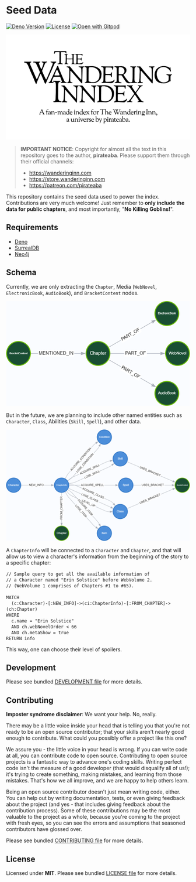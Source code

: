 # Seed Data

[![Deno Version](https://img.shields.io/badge/deno-v1.28.1-black)](https://deno.land/)
[![License](https://img.shields.io/badge/license-MIT-blue)](./LICENSE.md)
[![Open with Gitpod](https://img.shields.io/badge/Open%20with-Gitpod-908a85?logo=gitpod)](https://gitpod.io/#https://github.com/wandering-inndex/seed-data)

![The Wandering Inndex Logo](./static/ogp.png)

> **IMPORTANT NOTICE**: Copyright for almost all the text in this repository goes to the author, **pirateaba**. Please support them through their official channels:
>
> - https://wanderinginn.com
> - https://store.wanderinginn.com
> - https://patreon.com/pirateaba

This repository contains the seed data used to power the index. Contributions are very much welcome! Just remember to **only include the data for public chapters**, and most importantly, "**No Killing Goblins!**".

## Requirements

- [Deno](https://deno.land/)
- [SurrealDB](https://surrealdb.com/)
- [Neo4j](https://neo4j.com/)

## Schema

Currently, we are only extracting the `Chapter`, Media (`WebNovel`, `ElectronicBook`, `AudioBook`), and `BracketContent` nodes.

![Existing graph without properties](./static/graph-existing.png)

But in the future, we are planning to include other named entities such as `Character`, `Class`, Abilities (`Skill`, `Spell`), and other data.

![Existing graph without properties](./static/graph-proposed.png)

A `ChapterInfo` will be connected to a `Character` and `Chapter`, and that will allow us to view a character's information from the beginning of the story to a specific chapter:

```
// Sample query to get all the available information of
// a Character named "Erin Solstice" before WebVolume 2.
// (WebVolume 1 comprises of Chapters #1 to #65).

MATCH
  (c:Character)-[:NEW_INFO]->(ci:ChapterInfo)-[:FROM_CHAPTER]->(ch:Chapter)
WHERE
  c.name = "Erin Solstice"
  AND ch.webNovelOrder < 66
  AND ch.metaShow = true
RETURN info
```

This way, one can choose their level of spoilers.

## Development

Please see bundled [DEVELOPMENT file](./DEVELOPMENT.md) for more details.

## Contributing

**Imposter syndrome disclaimer**: We want your help. No, really.

There may be a little voice inside your head that is telling you that you're not ready to be an open source contributor; that your skills aren't nearly good enough to contribute. What could you possibly offer a project like this one?

We assure you - the little voice in your head is wrong. If you can write code at all, you can contribute code to open source. Contributing to open source projects is a fantastic way to advance one's coding skills. Writing perfect code isn't the measure of a good developer (that would disqualify all of us!); it's trying to create something, making mistakes, and learning from those mistakes. That's how we all improve, and we are happy to help others learn.

Being an open source contributor doesn't just mean writing code, either. You can help out by writing documentation, tests, or even giving feedback about the project (and yes - that includes giving feedback about the contribution process). Some of these contributions may be the most valuable to the project as a whole, because you're coming to the project with fresh eyes, so you can see the errors and assumptions that seasoned contributors have glossed over.

Please see bundled [CONTRIBUTING file](./CONTRIBUTING.md) for more details.

## License

Licensed under **MIT**. Please see bundled [LICENSE file](./LICENSE.md) for more details.
